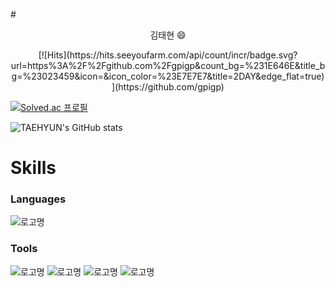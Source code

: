 #<div align="center"> 김태현 😄</div>

<center>
[![Hits](https://hits.seeyoufarm.com/api/count/incr/badge.svg?url=https%3A%2F%2Fgithub.com%2Fgpigp&count_bg=%231E646E&title_bg=%23023459&icon=&icon_color=%23E7E7E7&title=2DAY&edge_flat=true)](https://github.com/gpigp)
</center>

[![Solved.ac
프로필](http://mazassumnida.wtf/api/mini/generate_badge?boj=rlaxogus505)](https://solved.ac/rlaxogus505)
  
![TAEHYUN's GitHub stats](https://github-readme-stats.vercel.app/api?username=gpigp&show_icons=true&theme=vue)

# Skills
### Languages
![로고명](https://img.shields.io/badge/Python-3776AB.svg?&style=for-the-badge&logo=Python&logoColor=white)

### Tools
![로고명](https://img.shields.io/badge/GitHub-181717.svg?&style=for-the-badge&logo=GitHub&logoColor=white)
![로고명](https://img.shields.io/badge/Docker-2496ED.svg?&style=for-the-badge&logo=Docker&logoColor=white)
![로고명](https://img.shields.io/badge/Jupyter-F37626.svg?&style=for-the-badge&logo=Jupyter&logoColor=white)
![로고명](https://img.shields.io/badge/PyTorch-EE4C2C.svg?&style=for-the-badge&logo=PyTorch&logoColor=white)

<!--
**gpigp/gpigp** is a ✨ _special_ ✨ repository because its `README.md` (this file) appears on your GitHub profile.

Here are some ideas to get you started:

- 🔭 I’m currently working on ...
- 🌱 I’m currently learning ...
- 👯 I’m looking to collaborate on ...
- 🤔 I’m looking for help with ...
- 💬 Ask me about ...
- 📫 How to reach me: ...
- 😄 Pronouns: ...
- ⚡ Fun fact: ...
-->
